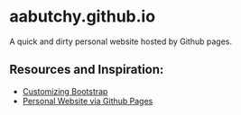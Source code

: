 # aabutchy.github.io

A quick and dirty personal website hosted by Github pages.

## Resources and Inspiration:

- [Customizing Bootstrap](https://www.youtube.com/watch?v=nCX3QVl_PiI)
- [Personal Website via Github Pages](youtube.com/watch?v=iJKCj8uAHz8)
